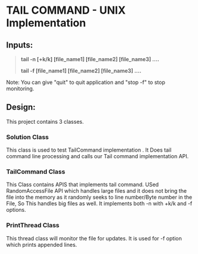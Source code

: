 
<h1> TAIL COMMAND - UNIX Implementation </h1>

<h2> Inputs: </h2>

<blockquote>
<p> <strong>tail -n [+k/k] [file_name1] [file_name2] [file_name3] .... </strong> </p>

<p> <strong>tail -f [file_name1] [file_name2] [file_name3] .... </strong></p>
</blockquote>

<p>Note: You can give "quit" to quit application and "stop -f" to stop monitoring.</p>
 
<h2> Design: </h2>

   <p>This project contains 3 classes.</p>
   
   <h3> Solution Class </h3>
       <p>This class is used to test TailCommand implementation . It Does tail command line processing and calls our Tail command implementation API.</p>

   <h3>TailCommand Class </h3> 
   	<p>This Class contains APIS that implements tail command. USed RandomAccessFile API which handles large files and it does not bring the file into the memory as it randomly seeks to line number/Byte number in the File, So This handles big files as well. It implements both -n with +k/k  and -f options.</p>

   <h3>PrintThread Class </h3> 
   	<p>This thread class will monitor the file for updates. It is used for -f option which prints appended lines.</p>
